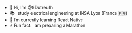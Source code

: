 - 👋 Hi, I’m @GDutreuilh
- 📚 I study electrical engineering at INSA Lyon (France 🇫🇷)
- 🌱 I’m currently learning React Native
- ⚡ Fun fact: I am preparing a Marathon

<!---
GDutreuilh/GDutreuilh is a ✨ special ✨ repository because its `README.md` (this file) appears on your GitHub profile.
You can click the Preview link to take a look at your changes.
--->
